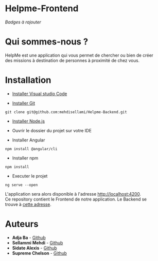 # Helpme-Frontend

*Badges à rajouter*

# Qui sommes-nous ?
 HelpMe est une application qui vous permet de chercher ou bien de créer des missions à destination de personnes à proximité de chez vous.

 # Installation 
 
 - [Installer Visual studio Code](https://code.visualstudio.com/download)
 
 - [Installer Git](https://git-scm.com/downloads)
 
 ```
 git clone git@github.com:mehdisellami/Helpme-Backend.git
 ```
 
 - [Installer Node.js](https://nodejs.org/en/download/s)
 
 - Ouvrir le dossier du projet sur votre IDE
 
 
 - Installer Angular
 
 ```
npm install @angular/cli
 ```

- Installer npm
 
 ```
npm install
 ```

- Executer le projet
 
 ```
ng serve --open
 ```
 

 
L'application sera alors disponible à l'adresse [http://localhost:4200](http://localhost:4200). <br>
Ce repository contient le Frontend de notre application. Le Backend se trouve à [cette adresse](https://github.com/mehdisellami/Helpme-Backend).

# Auteurs
* **Adja Ba** - [Github](https://github.com/adjarokhaya)
* **Sellammi Mehdi** - [Github](https://github.com/mehdisellami)
* **Sidate Alexis** - [Github](https://github.com/sidatealexis)
* **Supreme Chelson** - [Github](https://github.com/SUPREMEchelson)
